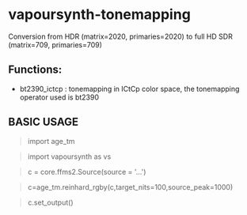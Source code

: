 # vapoursynth-tonemapping

Conversion from HDR (matrix=2020, primaries=2020) to full HD SDR (matrix=709, primaries=709)

## Functions:  
- bt2390_ictcp : tonemapping in ICtCp color space, the tonemapping operator used is bt2390 




## BASIC USAGE

> import age_tm

> import vapoursynth as vs

> c = core.ffms2.Source(source = '...')

> c=age_tm.reinhard_rgby(c,target_nits=100,source_peak=1000)

> c.set_output()



 











